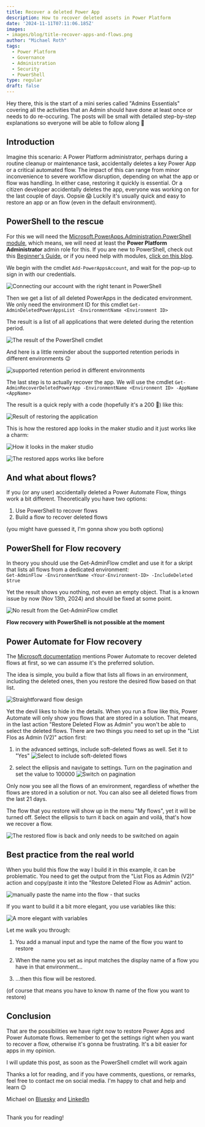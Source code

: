 ```yaml
---
title: Recover a deleted Power App
description: How to recover deleted assets in Power Platform
date: '2024-11-11T07:11:06.185Z'
images: 
- images/blog/title-recover-apps-and-flows.png
author: "Michael Roth"
tags:
  - Power Platform
  - Governance
  - Administration
  - Security
  - PowerShell
type: regular
draft: false
---
```


Hey there, this is the start of a mini series called "Admins Essentials" covering all the activities that an Admin should have done at least once or needs to do re-occuring. The posts will be small with detailed step-by-step explanations so everyone will be able to follow along 🙂

## Introduction

Imagine this scenario: A Power Platform administrator, perhaps during a routine cleanup or maintenance task, accidentally deletes a key Power App or a critical automated flow. The impact of this can range from minor inconvenience to severe workflow disruption, depending on what the app or flow was handling. In either case, restoring it quickly is essential. Or a citizen developer accidentally deletes the app, everyone was working on for the last couple of days. Oopsie 😱
Luckily it's usually quick and easy to restore an app or an flow (even in the default environment).

## PowerShell to the rescue

For this we will need the [Microsoft.PowerApps.Administration.PowerShell module](https://www.powershellgallery.com/packages/Microsoft.PowerApps.Administration.PowerShell/2.0.112), which means, we will need at least the **Power Platform Administrator** admin role for this.
If you are new to PowerShell, check out this [Beginner's Guide](https://www.michaelroth42.com/post/2024-04-10-getting-started-with-powershell/), or if you need help with modules, [click on this blog](https://www.michaelroth42.com/post/2024-04-16-ise-modules-and-roles-copy/).

We begin with the cmdlet ``Add-PowerAppsAccount``, and wait for the pop-up to sign in with our credentials.

![Connecting our account with the right tenant in PowerShell](/images/RestoreApps_1.png)

Then we get a list of all deleted PowerApps in the dedicated environment. We only need the environment ID for this cmdlet ``Get-AdminDeletedPowerAppsList -EnvironmentName <Environment ID>``

The result is a list of all applications that were deleted during the retention period. 

![The result of the PowerShell cmdlet](/images/RestoreApps_2.png)

And here is a little reminder about the supported retention periods in different environments 😉

![supported retention period in different environments](/images/RestoreApps_3.png)

The last step is to actually recover the app. We will use the cmdlet ``Get-AdminRecoverDeletedPowerApp -EnvironmentName <Environment ID> -AppName <AppName>``

The result is a quick reply with a code (hopefully it's a 200 🤞) like this:

![Result of restoring the application](/images/RestoreApps_4.png)

This is how the restored app looks in the maker studio and it just works like a charm:

![How it looks in the maker studio](/images/RestoreApps_5.png)

![The restored apps works like before](/images/RestoreApps_6.png)

## And what about flows?

If you (or any user) accidentally deleted a Power Automate Flow, things work a bit different. Theoretically you have two options:

1. Use PowerShell to recover flows 
2. Build a flow to recover deleted flows

(you might have guessed it, I'm gonna show you both options)

## PowerShell for Flow recovery

In theory you should use the Get-AdminFlow cmdlet and use it for a skript that lists all flows from a dedicated environment:<br>
``Get-AdminFlow -EnvironmentName <Your-Environment-ID> -IncludeDeleted $true``

Yet the result shows you nothing, not even an empty object. That is a known issue by now (Nov 13th, 2024) and should be fixed at some point.

![No result from the Get-AdminFlow cmdlet](/images/RestoreApps_7.png)

**Flow recovery with PowerShell is not possible at the moment**

## Power Automate for Flow recovery

The [Microsoft documentation](https://learn.microsoft.com/en-us/power-automate/how-tos-restore-deleted-flow) mentions Power Automate to recover deleted flows at first, so we can assume it's the preferred solution.

The idea is simple, you build a flow that lists all flows in an environment, including the deleted ones, then you restore the desired flow based on that list. 

![Straightforward flow design](/images/RestoreApps_8.png)

Yet the devil likes to hide in the details. When you run a flow like this, Power Automate will only show you flows that are stored in a solution. That means, in the last action "Restore Deleted Flow as Admin" you won't be able to select the deleted flows.
There are two things you need to set up in the "List Flos as Admin (V2)" action first:

1. in the advanced settings, include soft-deleted flows as well. Set it to "Yes"
![Select to include soft-deleted flows](/images/RestoreApps_9.png)

2. select the ellipsis and navigate to settings. Turn on the pagination and set the value to 100000
![Switch on pagination](/images/RestoreApps_10.png)

Only now you see all the flows of an environment, regardless of whether the flows are stored in a solution or not. You can also see all deleted flows from the last 21 days.

The flow that you restore will show up in the menu "My flows", yet it will be turned off. Select the ellipsis to turn it back on again and voilá, that's how we recover a flow.

![The restored flow is back and only needs to be switched on again](/images/RestoreApps_11.png)

## Best practice from the real world

When you build this flow the way I build it in this example, it can be problematic. You need to get the output from the "List Flos as Admin (V2)" action and copy/paste it into the "Restore Deleted Flow as Admin" action. 

![manually paste the name into the flow - that sucks](/images/RestoreApps_12.png)

If you want to build it a bit more elegant, you use variables like this:

![A more elegant with variables](/images/RestoreApps_13.png)

Let me walk you through:

1. You add a manual input and type the name of the flow you want to restore 

2. When the name you set as input matches the display name of a flow you have in that environment...

3. ...then this flow will be restored. 

(of course that means you have to know th name of the flow you want to restore)

## Conclusion

That are the possibilities we have right now to restore Power Apps and Power Automate flows. Remember to get the settings right when you want to recover a flow, otherwise it's gonna be frustrating. It's a bit easier for apps in my opinion.

I will update this post, as soon as the PowerShell cmdlet will work again 

Thanks a lot for reading, and if you have comments, questions, or remarks, feel free to contact me on social media. I'm happy to chat and help and learn 😉

Michael on [Bluesky](https://bsky.app/profile/michael42.bsky.social) and [LinkedIn](https://www.linkedin.com/in/michaelroth42/)

<br> Thank you for reading!




